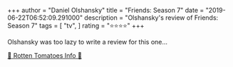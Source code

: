 +++
author = "Daniel Olshansky"
title = "Friends: Season 7"
date = "2019-06-22T06:52:09.291000"
description = "Olshansky's review of Friends: Season 7"
tags = [
    "tv",
]
rating = "⭐⭐⭐⭐"
+++

Olshansky was too lazy to write a review for this one...

[🍅 Rotten Tomatoes Info 🍅](https://www.rottentomatoes.com//tv/friends/s07)